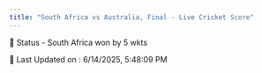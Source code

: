```yaml
---
title: "South Africa vs Australia, Final - Live Cricket Score"
---
```


📑 Status - South Africa won by 5 wkts

📝 Last Updated on : 6/14/2025, 5:48:09 PM  

